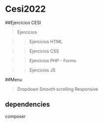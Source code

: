 # Cesi2022

##Ejercicios CESI

> Ejercicios

> > Ejercicios HTML

> > Ejercicios CSS

> > Ejercicios PHP - Forms

> > Ejercicios JS

##Menu

> Dropdown
> Smooth scrolling
> Responsive

## dependencies

composer
